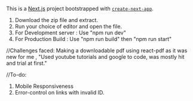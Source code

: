This is a [Next.js](https://nextjs.org/) project bootstrapped with [`create-next-app`](https://github.com/vercel/next.js/tree/canary/packages/create-next-app).

1. Download the zip file and extract.
2. Run your choice of editor and open the file.
3. For Development server : Use "npm run dev"
4. For Production Build : Use "npm run build" then "npm run start"



//Challenges faced: 
Making a downloadable pdf using react-pdf as it was new for me , "Used youtube tutorials and google to code, was mostly hit and trial at first."


//To-do: 
1. Mobile Responsiveness
2. Error-control on links with invalid ID.
